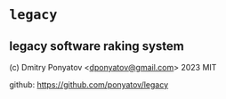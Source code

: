 # `legacy`
## legacy software raking system

(c) Dmitry Ponyatov <<dponyatov@gmail.com>> 2023 MIT

github: https://github.com/ponyatov/legacy
